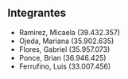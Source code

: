 ## Integrantes
- Ramirez, Micaela (39.432.357)
- Ojeda, Mariana (35.902.635)
- Flores, Gabriel (35.957.073)
- Ponce, Brian (36.946.425)
- Ferrufino, Luis (33.007.456)
